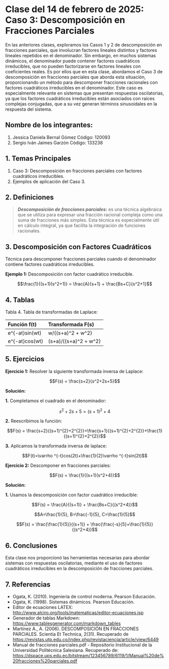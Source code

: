 # Clase del 14 de febrero de 2025: Caso 3: Descomposición en Fracciones Parciales

En las anteriores clases, exploramos los Casos 1 y 2 de descomposición en fracciones parciales, que involucran factores lineales distintos y factores lineales repetidos en el denominador. Sin embargo, en muchos sistemas dinámicos, el denominador puede contener factores cuadráticos irreducibles, que no pueden factorizarse en factores lineales con coeficientes reales.
Es por ellos que en esta clase, abordamos el Caso 3 de descomposición en fracciones parciales que aborda esta situación, proporcionando un método para descomponer fracciones racionales con factores cuadráticos irreducibles en el denominador. Este caso es especialmente relevante en sistemas que presentan respuestas oscilatorias, ya que los factores cuadráticos irreducibles están asociados con raíces complejas conjugadas, que a su vez generan términos sinusoidales en la respuesta del sistema.

## Nombre de los integrantes: 
1. Jessica Daniela Bernal Gómez Código: 120093
2. Sergio Iván Jaimes Garzón Código: 133238
   
## 1. Temas Principales

1.  Caso 3: Descomposición en fracciones parciales con factores cuadráticos irreducibles.
2.  Ejemplos de aplicación del Caso 3.

## 2. Definiciones

>  ***Descomposición de fracciones parciales:*** es una técnica algebraica que se utiliza para expresar una fracción racional compleja como una suma de fracciones más simples. Esta técnica es especialmente útil en cálculo integral, ya que facilita la integración de funciones racionales.

## 3. Descomposición con Factores Cuadráticos

Técnica para descomponer fracciones parciales cuando el denominador contiene factores cuadráticos irreducibles.

 **Ejemplo 1:** Descomposición con factor cuadrático irreducible.

$$\frac{1}{(s+1)(s^2+1)} = \frac{A}{s+1} + \frac{Bs+C}{s^2+1}$$

## 4. Tablas

Tabla 4. Tabla de transformadas de Laplace:

| Función f(t) | Transformada F(s) |
| :----------- | :---------------- |
| e^{-at}sin(wt)| w/((s+a)^2 + w^2) |
| e^{-at}cos(wt)| (s+a)/((s+a)^2 + w^2)|

## 5. Ejercicios

**Ejercicio 1:** Resolver la siguiente transformada inversa de Laplace:

$$F(s) = \frac{s+2}{s^2+2s+5}$$

**Solución:**

**1.** Completamos el cuadrado en el denominador:

$$s^2+2s+5=(s+1)^{2}+4$$

**2.** Reescribimos la función:

$$F(s) = \frac{s+2}{(s+1)^{2}+2^{2}}=\frac{s+1}{(s+1)^{2}+2^{2}}+\frac{1}{(s+1)^{2}+2^{2}}$$

**3.** Aplicamos la transformada inversa de laplace:

$$F(t)=\varrho ^{-t}cos(2t)+\frac{1}{2}\varrho ^{-t}sin(2t)$$

**Ejercicio 2:** Descomponer en fracciones parciales:

$$F(s) = \frac{1}{(s+1)(s^2+4)}$$

**Solución:**

**1.** Usamos la descomposición con factor cuadrático irreducible:

$$F(s) = \frac{A}{(s+1)} + \frac{Bs+C}{(s^2+4)}$$

$$A=\frac{1}{5}, B=\frac{-1}{5}, C=\frac{1}{5}$$

$$F(s) = \frac{\frac{1}{5}}{(s+1)} + \frac{\frac{-s}{5}+\frac{1}{5}}{(s^2+4)}$$

## 6. Conclusiones

Esta clase nos proporcionó las herramientas necesarias para abordar sistemas con respuestas oscilatorias, mediante el uso de factores cuadráticos irreducibles en la descomposición de fracciones parciales.

## 7. Referencias

* Ogata, K. (2010). Ingeniería de control moderna. Pearson Educación.
* Ogata, K. (1998). Sistemas dinámicos. Pearson Educación.
* Editor de ecuaciones LATEX: http://www.alciro.org/tools/matematicas/editor-ecuaciones.jsp
* Generador de tablas Markdown: https://www.tablesgenerator.com/markdown_tables
* Martínez A., A. (2006). DESCOMPOSICIÓN EN FRACCIONES PARCIALES. Scientia Et Technica, 2(31). Recuperado de https://revistas.utp.edu.co/index.php/revistaciencia/article/view/6449
* Manual de fracciones parciales.pdf - Repositorio Institucional de la Universidad Politécnica Salesiana. Recuperado de: https://dspace.ups.edu.ec/bitstream/123456789/6119/1/Manual%20de%20fracciones%20parciales.pdf
